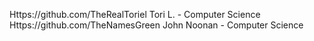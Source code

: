 Https://github.com/TheRealToriel Tori L. - Computer Science
Https://github.com/TheNamesGreen John Noonan - Computer Science
